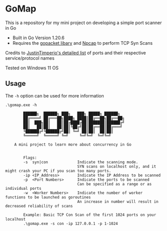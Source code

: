 # GoMap

This is a repository for my mini project on developing a simple port scanner in Go

- Built in Go Version 1.20.6
- Requires the [gopacket libary](https://github.com/google/gopacket) and [Npcap](https://npcap.com/) to perform TCP Syn Scans

Credits to [JustinTimperio's detailed list](https://github.com/JustinTimperio/gomap/blob/master/gomap_ports.go) of ports and their respective service/protocol names

Tested on Windows 11 OS

## Usage

The `-h` option can be used for more information
```
.\gomap.exe -h

        ██████╗  ██████╗ ███╗   ███╗ █████╗ ██████╗
        ██╔════╝ ██╔═══██╗████╗ ████║██╔══██╗██╔══██╗
        ██║  ███╗██║   ██║██╔████╔██║███████║██████╔╝
        ██║   ██║██║   ██║██║╚██╔╝██║██╔══██║██╔═══╝
        ╚██████╔╝╚██████╔╝██║ ╚═╝ ██║██║  ██║██║
        ╚═════╝  ╚═════╝ ╚═╝     ╚═╝╚═╝  ╚═╝╚═╝

    A mini project to learn more about concurrency in Go


        Flags:
        -s  syn|con             Indicate the scanning mode.
                                SYN scans on localhost only, and it might crash your PC if you scan too many ports.
        -ip <IP_Address>        Indicate the IP Address to be scanned
        -p  <Port Numbers>      Indicate the ports to be scanned
                                Can be specified as a range or as individual ports
        -w  <Worker Numbers>    Indicate the number of worker functions to be launched as goroutines
                                An increase in number will result in decreased reliability of scans

        Example: Basic TCP Con Scan of the first 1024 ports on your localhost
        .\gomap.exe -s con -ip 127.0.0.1 -p 1-1024
```